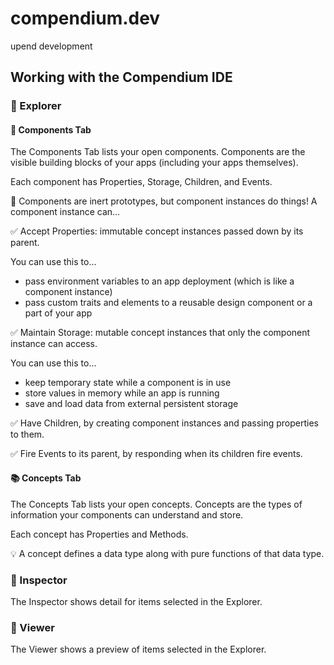 # compendium.dev
upend development

## Working with the Compendium IDE

### 🧭 Explorer

#### 🧱 Components Tab

The Components Tab lists your open components. Components are the visible building blocks of your apps (including your apps themselves).

Each component has Properties, Storage, Children, and Events.

🧪 Components are inert prototypes, but component instances do things! A component instance can...

✅ Accept Properties: immutable concept instances passed down by its parent.

You can use this to...
- pass environment variables to an app deployment (which is like a component instance)
- pass custom traits and elements to a reusable design component or a part of your app

✅ Maintain Storage: mutable concept instances that only the component instance can access.

You can use this to...
- keep temporary state while a component is in use
- store values in memory while an app is running
- save and load data from external persistent storage

✅ Have Children, by creating component instances and passing properties to them.

✅ Fire Events to its parent, by responding when its children fire events.

#### 📚 Concepts Tab

The Concepts Tab lists your open concepts. Concepts are the types of information your components can understand and store.

Each concept has Properties and Methods.

💡 A concept defines a data type along with pure functions of that data type.

### 🔎 Inspector

The Inspector shows detail for items selected in the Explorer.

### 👀 Viewer

The Viewer shows a preview of items selected in the Explorer.

